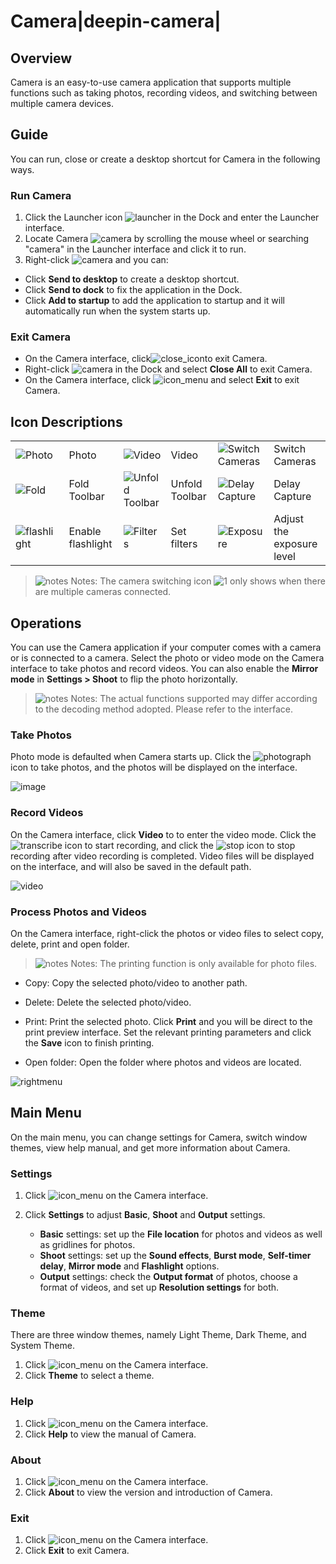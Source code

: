 # Camera|deepin-camera|

## Overview

Camera is an easy-to-use camera application that supports multiple functions such as taking photos, recording videos, and switching between multiple camera devices.

## Guide

You can run, close or create a desktop shortcut for Camera in the following ways.

### Run Camera

1. Click the Launcher icon ![launcher](../common/deepin_launcher.svg) in the Dock and enter the Launcher interface.
2. Locate Camera ![camera](../common/camera.svg) by scrolling the mouse wheel or searching "camera" in the Launcher interface and click it to run.
3. Right-click ![camera](../common/camera.svg) and you can:

 - Click **Send to desktop** to create a desktop shortcut.
 - Click **Send to dock** to fix the application in the Dock.
 - Click **Add to startup** to add the application to startup and it will automatically run when the system starts up.

### Exit Camera

- On the Camera interface, click![close_icon](../common/close.svg)to exit Camera.
- Right-click ![camera](../common/camera.svg) in the Dock and select **Close All** to exit Camera.
- On the Camera interface, click ![icon_menu](../common/icon_menu.svg) and select **Exit** to exit Camera.

## Icon Descriptions
<table class="block1">
    <tbody>
        <tr>
            <td><img src="../common/photograph.png" alt="Photo" class="inline" /></td>
            <td>Photo</td>
            <td><img src="../common/record.png" alt="Video" class="inline" /></td>
            <td>Video</td>
            <td><img src="../common/switch.png" alt="Switch Cameras" class="inline" /></td>
            <td>Switch Cameras</td>
        </tr>
        <tr>
            <td><img src="../common/more.png" alt="Fold" class="inline" /></td>
            <td>Fold Toolbar</td>
            <td><img src="../common/fold.png" alt="Unfold Toolbar" class="inline" /></td>
            <td>Unfold Toolbar</td>
            <td><img src="../common/delay.png" alt="Delay Capture" class="inline" /></td>
            <td>Delay Capture</td>
       </tr>   
       <tr>
            <td><img src="../common/flashlight.png" alt="flashlight" class="inline" /></td>
            <td>Enable flashlight</td>
            <td><img src="../common/filter.png" alt="Filters" class="inline" /></td>
            <td>Set filters</td>
            <td><img src="../common/exposure.png" alt="Exposure" class="inline" /></td>
            <td>Adjust the exposure level</td>
        </tr>
    </tbody>
</table>


> ![notes](../common/notes.svg) Notes: The camera switching icon ![1](fig/switch.png) only shows when there are multiple cameras connected.

## Operations

You can use the Camera application if your computer comes with a camera or is connected to a camera. Select the photo or video mode on the Camera interface to take photos and record videos. You can also enable the **Mirror mode** in **Settings > Shoot** to flip the photo horizontally.

> ![notes](../common/notes.svg) Notes: The actual functions supported may differ according to the decoding method adopted.  Please refer to the interface.

### Take Photos

Photo mode is defaulted when Camera starts up. Click the ![photograph](../common/photograph.png) icon to take photos, and the photos will be displayed on the interface.

![image](fig/image.png)

### Record Videos

On the Camera interface, click **Video** to to enter the video mode. Click  the![transcribe](../common/record.svg) icon to start recording, and click the ![stop](../common/stop.svg) icon to stop recording after video recording is completed. Video files will be displayed on the interface, and will also be saved in the default path.

![video](fig/video.png)

### Process Photos and Videos

On the Camera interface, right-click the photos or video files to select copy, delete, print and open folder.

> ![notes](../common/notes.svg) Notes: The printing function is only available for photo files. 

- Copy: Copy the selected photo/video to another path.

- Delete: Delete the selected photo/video.

- Print: Print the selected photo. Click **Print** and you will be direct to the print preview interface. Set the relevant printing parameters and click the **Save** icon to finish printing.

- Open folder: Open the folder where photos and videos are located.


![rightmenu](fig/right_menu.png)

## Main Menu

On the main menu, you can change settings for Camera, switch window themes, view help manual, and get more information about Camera.

### Settings

1. Click ![icon_menu](../common/icon_menu.svg) on the Camera interface.
2. Click **Settings** to adjust **Basic**, **Shoot** and **Output** settings.

   - **Basic** settings: set up the **File location** for photos and videos as well as gridlines for photos.
   - **Shoot** settings: set up the **Sound effects**, **Burst mode**, **Self-timer delay**, **Mirror mode** and **Flashlight** options.
   - **Output** settings: check the **Output format** of photos,  choose a format of videos, and set up **Resolution settings** for both.

     

### Theme

There are three window themes, namely Light Theme, Dark Theme, and System Theme.

1.  Click ![icon_menu](../common/icon_menu.svg) on the Camera interface.
2.  Click **Theme** to select a theme.

### Help

1.  Click ![icon_menu](../common/icon_menu.svg) on the Camera interface.
2.  Click **Help** to view the manual of Camera.

### About

1.  Click ![icon_menu](../common/icon_menu.svg) on the Camera interface.
2.  Click **About** to view the version and introduction of Camera. 

### Exit

1.  Click ![icon_menu](../common/icon_menu.svg) on the Camera interface.
2.  Click **Exit** to exit Camera.